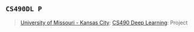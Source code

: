 ## `CS490DL P`
> [University of Missouri - Kansas City](https://www.umkc.edu/): [CS490 Deep Learning](https://catalog.umkc.edu/colleges-schools/science-engineering/computer-science/bachelor-of-science-computer-science/): Project
